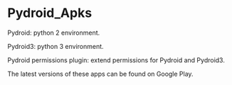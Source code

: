 # Pydroid_Apks

Pydroid: python 2 environment.

Pydroid3: python 3 environment.

Pydroid permissions plugin: extend permissions for Pydroid and Pydroid3.

The latest versions of these apps can be found on Google Play.
